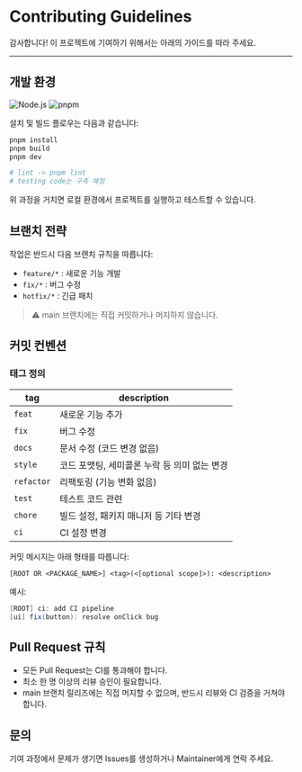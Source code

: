 # Contributing Guidelines

감사합니다! 이 프로젝트에 기여하기 위해서는 아래의 가이드를 따라 주세요.

---

## 개발 환경

![Node.js](https://img.shields.io/badge/node-%5E22-green?logo=node.js&logoColor=white)
![pnpm](https://img.shields.io/badge/pnpm-%5E10.5-orange?logo=pnpm&logoColor=white)

설치 및 빌드 플로우는 다음과 같습니다:

```bash
pnpm install
pnpm build
pnpm dev

# lint -> pnpm lint
# testing code는 구축 예정
```

위 과정을 거치면 로컬 환경에서 프로젝트를 실행하고 테스트할 수 있습니다.

## 브랜치 전략

작업은 반드시 다음 브랜치 규칙을 따릅니다:

- `feature/*` : 새로운 기능 개발
- `fix/*` : 버그 수정
- `hotfix/*` : 긴급 패치

> ⚠️ main 브랜치에는 직접 커밋하거나 머지하지 않습니다.

## 커밋 컨벤션

### 태그 정의

| **tag**    | **description**                              |
| ---------- | -------------------------------------------- |
| `feat`     | 새로운 기능 추가                             |
| `fix`      | 버그 수정                                    |
| `docs`     | 문서 수정 (코드 변경 없음)                   |
| `style`    | 코드 포맷팅, 세미콜론 누락 등 의미 없는 변경 |
| `refactor` | 리팩토링 (기능 변화 없음)                    |
| `test`     | 테스트 코드 관련                             |
| `chore`    | 빌드 설정, 패키지 매니저 등 기타 변경        |
| `ci`       | CI 설정 변경                                 |

커밋 메시지는 아래 형태를 따릅니다:

```php-template
[ROOT OR <PACKAGE_NAME>] <tag>(<[optional scope]>): <description>
```

예시:

```csharp
[ROOT] ci: add CI pipeline
[ui] fix(button): resolve onClick bug
```

## Pull Request 규칙

- 모든 Pull Request는 CI를 통과해야 합니다.
- 최소 한 명 이상의 리뷰 승인이 필요합니다.
- main 브랜치 릴리즈에는 직접 머지할 수 없으며, 반드시 리뷰와 CI 검증을 거쳐야 합니다.

## 문의

기여 과정에서 문제가 생기면 Issues를 생성하거나 Maintainer에게 연락 주세요.
